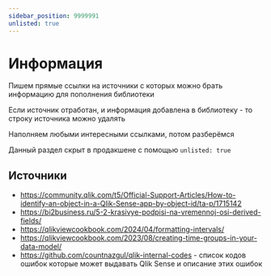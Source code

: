 ```yaml
---
sidebar_position: 9999991
unlisted: true
---
```


# Информация

Пишем прямые ссылки на источники с которых можно брать информацию для пополнения библиотеки

Если источник отработан, и информация добавлена в библиотеку - то строку источника можно удалять

Наполняем любыми интересными ссылками, потом разберёмся

Данный раздел скрыт в продакшене с помощью `unlisted: true`

## Источники

- https://community.qlik.com/t5/Official-Support-Articles/How-to-identify-an-object-in-a-Qlik-Sense-app-by-object-id/ta-p/1715142
- https://bi2business.ru/5-2-krasivye-podpisi-na-vremennoj-osi-derived-fields/
- https://qlikviewcookbook.com/2024/04/formatting-intervals/
- https://qlikviewcookbook.com/2023/08/creating-time-groups-in-your-data-model/
- https://github.com/countnazgul/qlik-internal-codes - список кодов ошибок которые может выдавать Qlik Sense и описание этих ошибок
